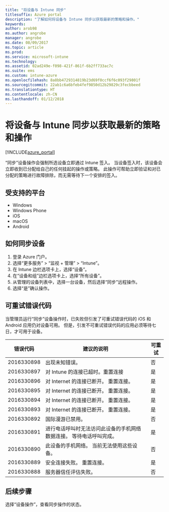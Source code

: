 ```yaml
---
title: "将设备与 Intune 同步"
titlesuffix: Azure portal
description: "了解如何将设备与 Intune 同步以获取最新的策略和操作。"
keywords: 
author: arob98
ms.author: angrobe
manager: angrobe
ms.date: 08/09/2017
ms.topic: article
ms.prod: 
ms.service: microsoft-intune
ms.technology: 
ms.assetid: 02ad249e-f098-421f-861f-6b2ff733ac7c
ms.suite: ems
ms.custom: intune-azure
ms.openlocfilehash: 8a8bb4729314819b23d69f0ccf6f6c093f29801f
ms.sourcegitcommit: 22ab1c6a6bfeb4fef9850d12b29829c3fecbbeed
ms.translationtype: HT
ms.contentlocale: zh-CN
ms.lasthandoff: 01/12/2018
---
```

# <a name="sync-devices-with-intune-to-get-the-latest-policies-and-actions"></a>将设备与 Intune 同步以获取最新的策略和操作


[!INCLUDE[azure_portal](./includes/azure_portal.md)]

“同步”设备操作会强制所选设备立即通过 Intune 签入。 当设备签入时，该设备会立即收到已分配给自己的任何挂起的操作或策略。  此操作可帮助立即验证和对已分配的策略进行故障排除，而无需等待下一个安排的签入。

## <a name="supported-platforms"></a>受支持的平台

- Windows
- Windows Phone
- iOS
- macOS
- Android

## <a name="how-to-sync-a-device"></a>如何同步设备

1. 登录 Azure 门户。
2. 选择“更多服务” > “监视 + 管理” > “Intune”。
3. 在 Intune 边栏选项卡上，选择“设备”。
4. 在“设备和组”边栏选项卡上，选择“所有设备”。
5. 从管理的设备列表中，选择一台设备，然后选择“同步”远程操作。
7. 选择“是”确认操作。


## <a name="retriable-error-codes"></a>可重试错误代码

当管理员运行“同步”设备操作时，已失败但引发了可重试错误代码的 iOS 和 Android 应用仍对设备可用。 但是，引发不可重试错误代码的应用必须等待七日，才可用于设备。


| 错误代码  | 建议的说明                                                                                                                  | 可重试 |
|-------------|----------------------------------------------------------------------------------------------------------------------------------------|-----------|
| 2016330898 | 出现未知错误。                                                                                                             | 否        |
| 2016330897 | 对 Intune 的连接已超时。重置连接                                                                             | 是       |
| 2016330896 | 对 Internet 的连接已断开。 重置连接。                                                                            | 是       |
| 2016330895 | 对 Internet 的连接已断开。 重置连接。                                                                            | 是       |
| 2016330894 | 对 Internet 的连接已断开。 重置连接。                                                                            | 是       |
| 2016330893 | 对 Internet 的连接已断开。 重置连接。                                                                            | 是       |
| 2016330892 | 国际漫游已禁用。                                                                                                     | 否        |
| 2016330891 | 进行电话呼叫时无法访问此设备的手机网络数据连接。 等待电话呼叫完成。 | 是       |
| 2016330890 | 此设备的手机网络。 当前无法使用这些设备。                                                   | 否        |
| 2016330889 | 安全连接失败。 重置连接。                                                                                   | 是       |
| 2016330888 | 服务器信任评估失败。                                                                                                | 否        |

## <a name="next-steps"></a>后续步骤

选择“设备操作”，查看同步操作的状态。 
